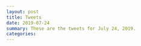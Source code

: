 ```yaml
---
layout: post
title: Tweets
date: 2019-07-24
summary: These are the tweets for July 24, 2019.
categories:
---
```


